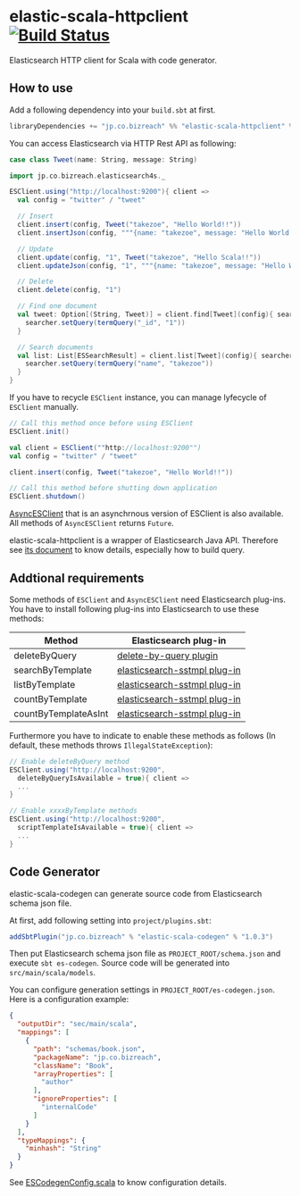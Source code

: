 elastic-scala-httpclient   [![Build Status](https://secure.travis-ci.org/bizreach/elastic-scala-httpclient.png?branch=master)](http://travis-ci.org/bizreach/elastic-scala-httpclient)
===============

Elasticsearch HTTP client for Scala with code generator.

## How to use

Add a following dependency into your `build.sbt` at first.

```scala
libraryDependencies += "jp.co.bizreach" %% "elastic-scala-httpclient" % "2.0.1"
```

You can access Elasticsearch via HTTP Rest API as following:

```scala
case class Tweet(name: String, message: String)

import jp.co.bizreach.elasticsearch4s._

ESClient.using("http://localhost:9200"){ client =>
  val config = "twitter" / "tweet"

  // Insert
  client.insert(config, Tweet("takezoe", "Hello World!!"))
  client.insertJson(config, """{name: "takezoe", message: "Hello World!!"}""")

  // Update
  client.update(config, "1", Tweet("takezoe", "Hello Scala!!"))
  client.updateJson(config, "1", """{name: "takezoe", message: "Hello World!!"}""")

  // Delete
  client.delete(config, "1")

  // Find one document
  val tweet: Option[(String, Tweet)] = client.find[Tweet](config){ searcher =>
    searcher.setQuery(termQuery("_id", "1"))
  }

  // Search documents
  val list: List[ESSearchResult] = client.list[Tweet](config){ searcher =>
    searcher.setQuery(termQuery("name", "takezoe"))
  }
}
```

If you have to recycle `ESClient` instance, you can manage lyfecycle of `ESClient` manually.

```scala
// Call this method once before using ESClient
ESClient.init()

val client = ESClient(""http://localhost:9200"")
val config = "twitter" / "tweet"

client.insert(config, Tweet("takezoe", "Hello World!!"))

// Call this method before shutting down application
ESClient.shutdown()
```

[AsyncESClient](https://github.com/bizreach/elastic-scala-httpclient/blob/master/elastic-scala-httpclient/src/main/scala/jp/co/bizreach/elasticsearch4s/AsyncESClient.scala) that is an asynchrnous version of ESClient is also available. All methods of `AsyncESClient` returns `Future`.

elastic-scala-httpclient is a wrapper of Elasticsearch Java API. Therefore see [its document]( http://www.elasticsearch.org/guide/en/elasticsearch/client/java-api/current/) to know details, especially how to build query.

## Addtional requirements

Some methods of `ESClient` and `AsyncESClient` need Elasticsearch plug-ins. You have to install following plug-ins into Elasticsearch to use these methods:

|Method               |Elasticsearch plug-in                                                                                          |
|--------------------|----------------------------------------------------------------------------------------------------------------|
|deleteByQuery       |[delete-by-query plugin](https://www.elastic.co/guide/en/elasticsearch/plugins/2.3/plugins-delete-by-query.html)|
|searchByTemplate    |[elasticsearch-sstmpl plug-in](https://github.com/codelibs/elasticsearch-sstmpl)                                |
|listByTemplate      |[elasticsearch-sstmpl plug-in](https://github.com/codelibs/elasticsearch-sstmpl)                                |
|countByTemplate     |[elasticsearch-sstmpl plug-in](https://github.com/codelibs/elasticsearch-sstmpl)                                |
|countByTemplateAsInt|[elasticsearch-sstmpl plug-in](https://github.com/codelibs/elasticsearch-sstmpl)                                |

Furthermore you have to indicate to enable these methods as follows (In default, these methods throws `IllegalStateException`):

```scala
// Enable deleteByQuery method
ESClient.using("http://localhost:9200",
  deleteByQueryIsAvailable = true){ client =>
  ...
}

// Enable xxxxByTemplate methods
ESClient.using("http://localhost:9200",
  scriptTemplateIsAvailable = true){ client =>
  ...
}
```

## Code Generator

elastic-scala-codegen can generate source code from Elasticsearch schema json file.

At first, add following setting into `project/plugins.sbt`:

```scala
addSbtPlugin("jp.co.bizreach" % "elastic-scala-codegen" % "1.0.3")
```

Then put Elasticsearch schema json file as `PROJECT_ROOT/schema.json` and execute `sbt es-codegen`. Source code will be generated into `src/main/scala/models`.

You can configure generation settings in `PROJECT_ROOT/es-codegen.json`. Here is a configuration example:

```json
{
  "outputDir": "sec/main/scala",
  "mappings": [
    {
	  "path": "schemas/book.json",
	  "packageName": "jp.co.bizreach",
	  "className": "Book",
	  "arrayProperties": [
	    "author"
	  ],
	  "ignoreProperties": [
	    "internalCode"
	  ]
	}
  ],
  "typeMappings": {
    "minhash": "String"
  }
}
```

See [ESCodegenConfig.scala](https://github.com/bizreach/elastic-scala-httpclient/blob/master/elastic-scala-codegen/src/main/scala/jp/co/bizreach/elasticsearch4s/generator/ESCodegenConfig.scala) to know configuration details.
